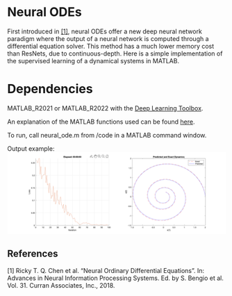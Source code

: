 # Neural ODEs

First introduced in [[1]](#1), neural ODEs offer a new deep neural network paradigm where the output of a neural network is computed through a differential equation solver. This method has a much lower memory cost than ResNets, due to continuous-depth. Here is a simple implementation of the supervised learning of a dynamical systems in MATLAB.

# Dependencies

MATLAB_R2021 or MATLAB_R2022 with the [Deep Learning Toolbox](https://www.mathworks.com/products/deep-learning.html).

An explanation of the MATLAB functions used can be found [here](https://www.mathworks.com/help/deeplearning/ug/dynamical-system-modeling-using-neural-ode.html).
 
To run, call neural_ode.m from /code in a MATLAB command window.

Output example:
![](results.png)

## References
<a id="1">[1]</a> 
Ricky T. Q. Chen et al. “Neural Ordinary Differential Equations”. In: Advances in Neural Information Processing Systems. Ed. by S. Bengio et al. Vol. 31. Curran Associates, Inc., 2018.
